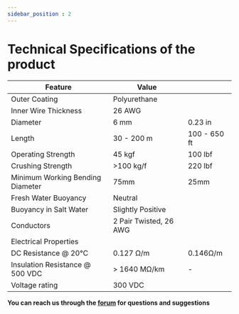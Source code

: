 ```yaml
---
sidebar_position : 2
---
```


# Technical Specifications of the product

| Feature | Value | |
|------------------------------|------------------------|---------------|
| Outer Coating | Polyurethane | |
| Inner Wire Thickness | 26 AWG | |
| Diameter | 6 mm | 0.23 in |
| Length | 30 - 200 m | 100 - 650 ft |
| Operating Strength | 45 kgf | 100 lbf |
| Crushing Strength | >100 kg/f | 220 lbf |
| Minimum Working Bending Diameter | 75mm | 25mm |
| Fresh Water Buoyancy | Neutral | |
| Buoyancy in Salt Water | Slightly Positive | |
| Conductors | 2 Pair Twisted, 26 AWG | | |
| Electrical Properties | | |
| DC Resistance @ 20°C | 0.127 Ω/m | 0.146Ω/m |
| Insulation Resistance @ 500 VDC | > 1640 MΩ/km | - |
| Voltage rating | 300 VDC | | |



**You can reach us through the [forum](https://forum.degzrobotics.com/) for questions and suggestions**